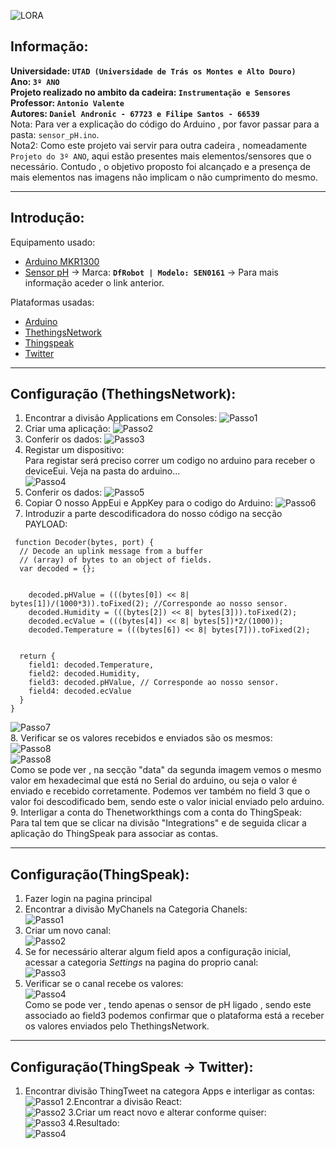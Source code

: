 ![LORA](https://github.com/m3adn/sensor_pH-Arduino/blob/master/img/ezgif-5-9308055b7467.png)
## Informação:
**Universidade: `UTAD (Universidade de Trás os Montes e Alto Douro)`   
Ano: `3º ANO`  
Projeto realizado no ambito da cadeira: `Instrumentação e Sensores`  
Professor: `Antonio Valente`  
Autores: `Daniel Andronic - 67723 e Filipe Santos - 66539`**  
Nota: Para ver a explicação do código do Arduino , por favor passar para a pasta: `sensor_pH.ino`.   
Nota2: Como este projeto vai servir para outra cadeira , nomeadamente `Projeto do 3º ANO`, aqui estão presentes mais elementos/sensores que o necessário. Contudo , o objetivo proposto foi alcançado e a presença de mais elementos nas imagens não implicam o não cumprimento do mesmo.
_____________________________________________________________

## Introdução:
Equipamento usado: 
  - [Arduino MKR1300](https://store.arduino.cc/arduino-mkr-wan-1300-lora-connectivity-1414)
  - [Sensor pH](https://wiki.dfrobot.com/PH_meter_SKU__SEN0161_) -> Marca: **`DfRobot | Modelo: SEN0161`** -> Para mais informação aceder o link anterior.

Plataformas usadas:
  - [Arduino](https://www.arduino.cc)
  - [ThethingsNetwork](https://www.thethingsnetwork.org)
  - [Thingspeak](https://thingspeak.com)
  - [Twitter](https://twitter.com/home)

_____________________________________________________________

## Configuração (ThethingsNetwork):
1. Encontrar a divisão Applications em Consoles:
![Passo1](https://github.com/m3adn/sensor_pH-Arduino/blob/master/img/thing1.png)
2. Criar uma aplicação:
![Passo2](https://github.com/m3adn/sensor_pH-Arduino/blob/master/img/thing2.png)
3. Conferir os dados:
![Passo3](https://github.com/m3adn/sensor_pH-Arduino/blob/master/img/thing3.png)
4. Registar um dispositivo:  
Para registar será preciso correr um codigo no arduino para receber o deviceEui. Veja na pasta do arduino...   
![Passo4](https://github.com/m3adn/sensor_pH-Arduino/blob/master/img/thing4.png)
5. Conferir os dados:
![Passo5](https://github.com/m3adn/sensor_pH-Arduino/blob/master/img/thing5.png)
6. Copiar O nosso AppEui e AppKey para o codigo do Arduino:
![Passo6](https://github.com/m3adn/sensor_pH-Arduino/blob/master/img/thing7.png)
7. Introduzir a parte descodificadora do nosso código na secção PAYLOAD:
```
 function Decoder(bytes, port) {
  // Decode an uplink message from a buffer
  // (array) of bytes to an object of fields.
  var decoded = {};
  
 
    decoded.pHValue = (((bytes[0]) << 8| bytes[1])/(1000*3)).toFixed(2); //Corresponde ao nosso sensor.
    decoded.Humidity = (((bytes[2]) << 8| bytes[3])).toFixed(2);
    decoded.ecValue = (((bytes[4]) << 8| bytes[5])*2/(1000));
    decoded.Temperature = (((bytes[6]) << 8| bytes[7])).toFixed(2);
  

  return {
    field1: decoded.Temperature,
    field2: decoded.Humidity,
    field3: decoded.pHValue, // Corresponde ao nosso sensor.
    field4: decoded.ecValue
  }
}
```
![Passo7](https://github.com/m3adn/sensor_pH-Arduino/blob/master/img/thing6.png)  
8. Verificar se os valores recebidos e enviados são os mesmos:    
![Passo8](https://github.com/m3adn/sensor_pH-Arduino/blob/master/img/thing88.png)  
![Passo8](https://github.com/m3adn/sensor_pH-Arduino/blob/master/img/thing99.png)  
Como se pode ver , na secção "data" da segunda imagem vemos o mesmo valor em hexadecimal que está no Serial do arduino, ou seja o valor é enviado e recebido corretamente. Podemos ver também no field 3 que o valor foi descodificado bem, sendo este o valor inicial enviado pelo arduino.   
9. Interligar a conta do Thenetworkthings com a conta do ThingSpeak:  
Para tal tem que se clicar na divisão "Integrations" e de seguida clicar a aplicação do ThingSpeak para associar as contas.

_______________________________________________________________

## Configuração(ThingSpeak):
1. Fazer login na pagina principal    
2. Encontrar a divisão MyChanels na Categoria Chanels:  
![Passo1](https://github.com/m3adn/sensor_pH-Arduino/blob/master/img/speak12.png)
3. Criar um novo canal:  
![Passo2](https://github.com/m3adn/sensor_pH-Arduino/blob/master/img/speak22.png)
4. Se for necessário alterar algum field apos a configuração inicial, acessar a categoria *Settings* na pagina do proprio canal:  
![Passo3](https://github.com/m3adn/sensor_pH-Arduino/blob/master/img/speak32.png)
5. Verificar se o canal recebe os valores:    
![Passo4](https://github.com/m3adn/sensor_pH-Arduino/blob/master/img/speak13.png)  
Como se pode ver , tendo apenas o sensor de pH ligado , sendo este associado ao field3 podemos confirmar que o plataforma está a receber os valores enviados pelo ThethingsNetwork.

________________________________________________________________

## Configuração(ThingSpeak -> Twitter):
1. Encontrar divisão ThingTweet na categora Apps e interligar as contas:    
![Passo1](https://github.com/m3adn/sensor_pH-Arduino/blob/master/img/speak7.png)
2.Encontrar a divisão React:    
![Passo2](https://github.com/m3adn/sensor_pH-Arduino/blob/master/img/speak52.png)
3.Criar um react novo e alterar conforme quiser:     
![Passo3](https://github.com/m3adn/sensor_pH-Arduino/blob/master/img/speak62.png)
4.Resultado:    
![Passo4](https://github.com/m3adn/sensor_pH-Arduino/blob/master/img/speak92.png)

